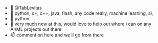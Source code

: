 
- 👋 @TabLevitas
- 👀 python, c+, c++, java, flash, any code really,  machine learning, ai, 
- 🌱 python
- 💞️ very much new at this, would love to help out where i can on any AI/ML projects out there
- 📫 comment on here and we'll go from there
